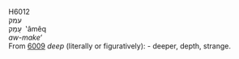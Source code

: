 <body>
  <p>H6012<br>  עמק  <br> עָמֵק  ‎  ‛âmêq  <br><i>aw-make‘ </i><br>From <a href="h6009.htm">6009</a>  <i>deep</i> (literally or figuratively): - deeper, depth, strange.<br></p>
 </body>